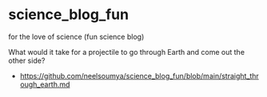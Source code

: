 # science_blog_fun
for the love of science (fun science blog)


What would it take for a projectile to go through Earth and come out the other side?

* https://github.com/neelsoumya/science_blog_fun/blob/main/straight_through_earth.md

